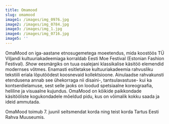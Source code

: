```yaml
---
title: Omamood
slug: omamood
image1: /images/img_0976.jpg
image2: /images/img_0784.jpg
image3: /images/img_1.jpg
image4: /images/img_0716.jpg
image5: ''
---
```

OmaMood on iga-aastane etnosugemetega moeetendus, mida koostöös TÜ Viljandi kultuuriakadeemiaga korraldab Eesti Moe Festival (Estonian Fashion Festival). _Show_ eesmärgiks on tuua osalejani klassikalise käsitöö elemendid modernses võtmes. Enamasti esitletakse kultuuriakadeemia rahvusliku tekstiili eriala lõputöödest koosnevaid kollektsioone. Ainulaadse rahvakunsti etendusena annab see ühekorraga nii disaini-, tantsulavastuse- kui ka kontserdielamuse, sest selle jaoks on loodud spetsiaalne koreograafia, heliline ja visuaalne kujundus. OmaMood on kõikide paikkondade käsitööliste kogukondadele mõeldud pidu, kus on võimalik kokku saada ja ideid ammutada.

OmaMood toimub 7. juunil seitsmendat korda ning teist korda Tartus Eesti Rahva Muuseumis.
